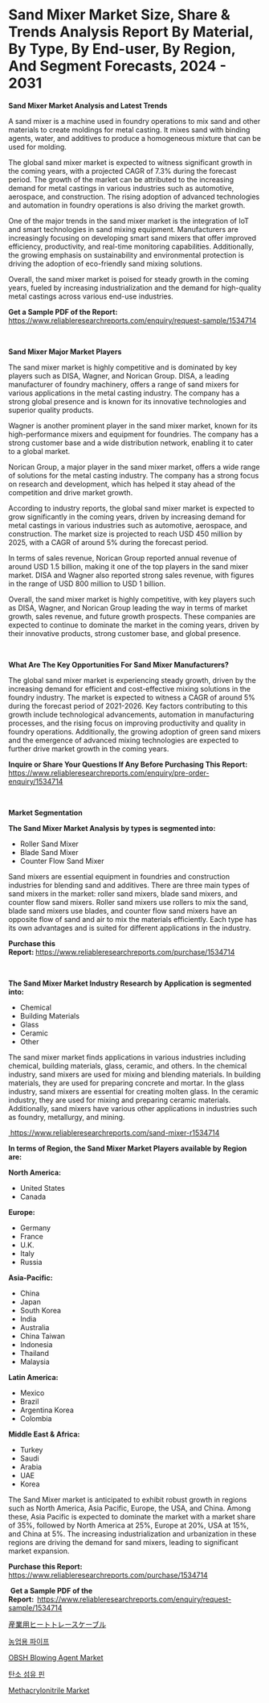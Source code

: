 <p><h1>Sand Mixer Market Size, Share & Trends Analysis Report By Material, By Type, By End-user, By Region, And Segment Forecasts, 2024 - 2031</h1></p><p><strong>Sand Mixer Market Analysis and Latest Trends</strong></p>
<p><p>A sand mixer is a machine used in foundry operations to mix sand and other materials to create moldings for metal casting. It mixes sand with binding agents, water, and additives to produce a homogeneous mixture that can be used for molding.</p><p>The global sand mixer market is expected to witness significant growth in the coming years, with a projected CAGR of 7.3% during the forecast period. The growth of the market can be attributed to the increasing demand for metal castings in various industries such as automotive, aerospace, and construction. The rising adoption of advanced technologies and automation in foundry operations is also driving the market growth.</p><p>One of the major trends in the sand mixer market is the integration of IoT and smart technologies in sand mixing equipment. Manufacturers are increasingly focusing on developing smart sand mixers that offer improved efficiency, productivity, and real-time monitoring capabilities. Additionally, the growing emphasis on sustainability and environmental protection is driving the adoption of eco-friendly sand mixing solutions.</p><p>Overall, the sand mixer market is poised for steady growth in the coming years, fueled by increasing industrialization and the demand for high-quality metal castings across various end-use industries.</p></p>
<p><strong>Get a Sample PDF of the Report:&nbsp;</strong> <a href="https://www.reliableresearchreports.com/enquiry/request-sample/1534714">https://www.reliableresearchreports.com/enquiry/request-sample/1534714</a></p>
<p>&nbsp;</p>
<p><strong>Sand Mixer Major Market Players</strong></p>
<p><p>The sand mixer market is highly competitive and is dominated by key players such as DISA, Wagner, and Norican Group. DISA, a leading manufacturer of foundry machinery, offers a range of sand mixers for various applications in the metal casting industry. The company has a strong global presence and is known for its innovative technologies and superior quality products.</p><p>Wagner is another prominent player in the sand mixer market, known for its high-performance mixers and equipment for foundries. The company has a strong customer base and a wide distribution network, enabling it to cater to a global market.</p><p>Norican Group, a major player in the sand mixer market, offers a wide range of solutions for the metal casting industry. The company has a strong focus on research and development, which has helped it stay ahead of the competition and drive market growth.</p><p>According to industry reports, the global sand mixer market is expected to grow significantly in the coming years, driven by increasing demand for metal castings in various industries such as automotive, aerospace, and construction. The market size is projected to reach USD 450 million by 2025, with a CAGR of around 5% during the forecast period.</p><p>In terms of sales revenue, Norican Group reported annual revenue of around USD 1.5 billion, making it one of the top players in the sand mixer market. DISA and Wagner also reported strong sales revenue, with figures in the range of USD 800 million to USD 1 billion.</p><p>Overall, the sand mixer market is highly competitive, with key players such as DISA, Wagner, and Norican Group leading the way in terms of market growth, sales revenue, and future growth prospects. These companies are expected to continue to dominate the market in the coming years, driven by their innovative products, strong customer base, and global presence.</p></p>
<p>&nbsp;</p>
<p><strong>What Are The Key Opportunities For Sand Mixer Manufacturers?</strong></p>
<p><p>The global sand mixer market is experiencing steady growth, driven by the increasing demand for efficient and cost-effective mixing solutions in the foundry industry. The market is expected to witness a CAGR of around 5% during the forecast period of 2021-2026. Key factors contributing to this growth include technological advancements, automation in manufacturing processes, and the rising focus on improving productivity and quality in foundry operations. Additionally, the growing adoption of green sand mixers and the emergence of advanced mixing technologies are expected to further drive market growth in the coming years.</p></p>
<p><strong>Inquire or Share Your Questions If Any Before Purchasing This Report:</strong> <a href="https://www.reliableresearchreports.com/enquiry/pre-order-enquiry/1534714">https://www.reliableresearchreports.com/enquiry/pre-order-enquiry/1534714</a></p>
<p>&nbsp;</p>
<p><strong>Market Segmentation</strong></p>
<p><strong>The Sand Mixer Market Analysis by types is segmented into:</strong></p>
<p><ul><li>Roller Sand Mixer</li><li>Blade Sand Mixer</li><li>Counter Flow Sand Mixer</li></ul></p>
<p><p>Sand mixers are essential equipment in foundries and construction industries for blending sand and additives. There are three main types of sand mixers in the market: roller sand mixers, blade sand mixers, and counter flow sand mixers. Roller sand mixers use rollers to mix the sand, blade sand mixers use blades, and counter flow sand mixers have an opposite flow of sand and air to mix the materials efficiently. Each type has its own advantages and is suited for different applications in the industry.</p></p>
<p><strong>Purchase this Report:&nbsp;</strong><a href="https://www.reliableresearchreports.com/purchase/1534714">https://www.reliableresearchreports.com/purchase/1534714</a></p>
<p>&nbsp;</p>
<p><strong>The Sand Mixer Market Industry Research by Application is segmented into:</strong></p>
<p><ul><li>Chemical</li><li>Building Materials</li><li>Glass</li><li>Ceramic</li><li>Other</li></ul></p>
<p><p>The sand mixer market finds applications in various industries including chemical, building materials, glass, ceramic, and others. In the chemical industry, sand mixers are used for mixing and blending materials. In building materials, they are used for preparing concrete and mortar. In the glass industry, sand mixers are essential for creating molten glass. In the ceramic industry, they are used for mixing and preparing ceramic materials. Additionally, sand mixers have various other applications in industries such as foundry, metallurgy, and mining.</p></p>
<p><a href="https://www.reliableresearchreports.com/sand-mixer-r1534714">&nbsp;https://www.reliableresearchreports.com/sand-mixer-r1534714</a></p>
<p><strong>In terms of Region, the Sand Mixer Market Players available by Region are:</strong></p>
<p>
    <p> <strong> North America: </strong>
        <ul>
            <li>United States</li>
            <li>Canada</li>
        </ul>
        </p> 
    <p> <strong> Europe: </strong>
        <ul>
            <li>Germany</li>
            <li>France</li>
            <li>U.K.</li>
            <li>Italy</li>
            <li>Russia</li>
        </ul>
        </p> 
    <p> <strong> Asia-Pacific: </strong>
        <ul>
            <li>China</li>
            <li>Japan</li>
            <li>South Korea</li>
            <li>India</li>
            <li>Australia</li>
            <li>China Taiwan</li>
            <li>Indonesia</li>
            <li>Thailand</li>
            <li>Malaysia</li>
        </ul>
        </p> 
    <p> <strong> Latin America: </strong>
        <ul>
            <li>Mexico</li>
            <li>Brazil</li>
            <li>Argentina Korea</li>
            <li>Colombia</li>
        </ul>
        </p> 
    <p> <strong> Middle East & Africa: </strong>
        <ul>
            <li>Turkey</li>
            <li>Saudi</li>
            <li>Arabia</li>
            <li>UAE</li>
            <li>Korea</li>
        </ul>
    </p>
    </p>
<p><p>The Sand Mixer market is anticipated to exhibit robust growth in regions such as North America, Asia Pacific, Europe, the USA, and China. Among these, Asia Pacific is expected to dominate the market with a market share of 35%, followed by North America at 25%, Europe at 20%, USA at 15%, and China at 5%. The increasing industrialization and urbanization in these regions are driving the demand for sand mixers, leading to significant market expansion.</p></p>
<p><strong>Purchase this Report: </strong><a href="https://www.reliableresearchreports.com/purchase/1534714">https://www.reliableresearchreports.com/purchase/1534714</a></p>
<p>&nbsp;<strong>Get a Sample PDF of the Report:&nbsp;&nbsp;</strong><a href="https://www.reliableresearchreports.com/enquiry/request-sample/1534714">https://www.reliableresearchreports.com/enquiry/request-sample/1534714</a></p>
<p><strong></strong></p>
<p><p><a href="https://medium.com/@shawnsmihv6/%E7%94%A3%E6%A5%AD%E7%94%A8%E3%83%92%E3%83%BC%E3%83%88%E3%83%88%E3%83%AC%E3%83%BC%E3%82%B9%E3%82%B1%E3%83%BC%E3%83%96%E3%83%AB%E5%B8%82%E5%A0%B4%E3%81%AE%E8%A6%8F%E6%A8%A1%E3%81%AF-%E4%B8%96%E7%95%8C%E7%94%A3%E6%A5%AD%E3%81%AB%E3%81%8A%E3%81%91%E3%82%8B%E6%9C%80%E8%89%AF%E3%81%AE%E3%83%9E%E3%83%BC%E3%82%B1%E3%83%86%E3%82%A3%E3%83%B3%E3%82%B0%E3%83%81%E3%83%A3%E3%83%8D%E3%83%AB%E3%82%92%E6%98%8E%E3%82%89%E3%81%8B%E3%81%AB%E3%81%97%E3%81%BE%E3%81%99-58a4293864e3">産業用ヒートトレースケーブル</a></p><p><a href="https://github.com/trmesnao7959541/Market-Research-Report-List-1/blob/main/580976926366.md">농업용 파이프</a></p><p><a href="https://issuu.com/reportprime-2/docs/obsh-blowing-agent-market-size-2030.pptx">OBSH Blowing Agent Market</a></p><p><a href="https://github.com/vsn7qpua81q/Market-Research-Report-List-1/blob/main/454848026367.md">탄소 섬유 핀</a></p><p><a href="https://issuu.com/reportprime-2/docs/methacrylonitrile-market-size-2030.pptx">Methacrylonitrile Market</a></p></p>
